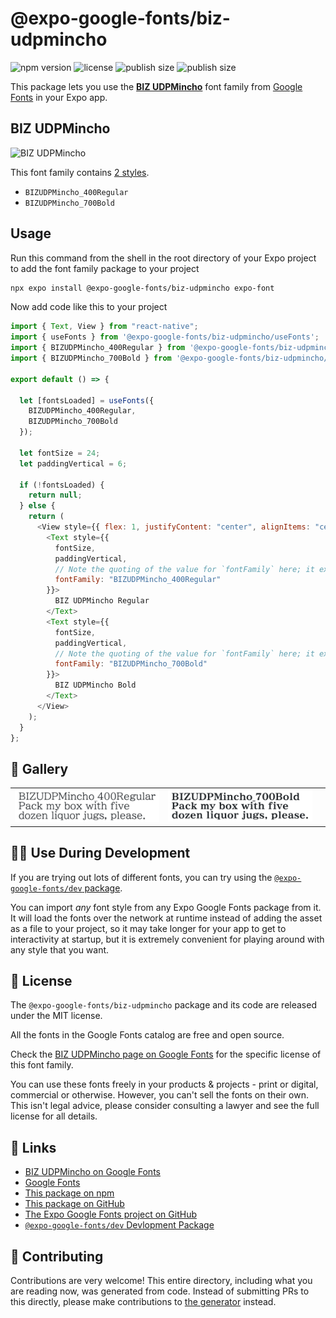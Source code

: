 # @expo-google-fonts/biz-udpmincho

![npm version](https://flat.badgen.net/npm/v/@expo-google-fonts/biz-udpmincho)
![license](https://flat.badgen.net/github/license/expo/google-fonts)
![publish size](https://flat.badgen.net/packagephobia/install/@expo-google-fonts/biz-udpmincho)
![publish size](https://flat.badgen.net/packagephobia/publish/@expo-google-fonts/biz-udpmincho)

This package lets you use the [**BIZ UDPMincho**](https://fonts.google.com/specimen/BIZ+UDPMincho) font family from [Google Fonts](https://fonts.google.com/) in your Expo app.

## BIZ UDPMincho

![BIZ UDPMincho](./font-family.png)

This font family contains [2 styles](#-gallery).

- `BIZUDPMincho_400Regular`
- `BIZUDPMincho_700Bold`

## Usage

Run this command from the shell in the root directory of your Expo project to add the font family package to your project

```sh
npx expo install @expo-google-fonts/biz-udpmincho expo-font
```

Now add code like this to your project

```js
import { Text, View } from "react-native";
import { useFonts } from '@expo-google-fonts/biz-udpmincho/useFonts';
import { BIZUDPMincho_400Regular } from '@expo-google-fonts/biz-udpmincho/400Regular';
import { BIZUDPMincho_700Bold } from '@expo-google-fonts/biz-udpmincho/700Bold';

export default () => {

  let [fontsLoaded] = useFonts({
    BIZUDPMincho_400Regular, 
    BIZUDPMincho_700Bold
  });

  let fontSize = 24;
  let paddingVertical = 6;

  if (!fontsLoaded) {
    return null;
  } else {
    return (
      <View style={{ flex: 1, justifyContent: "center", alignItems: "center" }}>
        <Text style={{
          fontSize,
          paddingVertical,
          // Note the quoting of the value for `fontFamily` here; it expects a string!
          fontFamily: "BIZUDPMincho_400Regular"
        }}>
          BIZ UDPMincho Regular
        </Text>
        <Text style={{
          fontSize,
          paddingVertical,
          // Note the quoting of the value for `fontFamily` here; it expects a string!
          fontFamily: "BIZUDPMincho_700Bold"
        }}>
          BIZ UDPMincho Bold
        </Text>
      </View>
    );
  }
};
```

## 🔡 Gallery


||||
|-|-|-|
|![BIZUDPMincho_400Regular](./400Regular/BIZUDPMincho_400Regular.ttf.png)|![BIZUDPMincho_700Bold](./700Bold/BIZUDPMincho_700Bold.ttf.png)|||


## 👩‍💻 Use During Development

If you are trying out lots of different fonts, you can try using the [`@expo-google-fonts/dev` package](https://github.com/expo/google-fonts/tree/master/font-packages/dev#readme).

You can import _any_ font style from any Expo Google Fonts package from it. It will load the fonts over the network at runtime instead of adding the asset as a file to your project, so it may take longer for your app to get to interactivity at startup, but it is extremely convenient for playing around with any style that you want.


## 📖 License

The `@expo-google-fonts/biz-udpmincho` package and its code are released under the MIT license.

All the fonts in the Google Fonts catalog are free and open source.

Check the [BIZ UDPMincho page on Google Fonts](https://fonts.google.com/specimen/BIZ+UDPMincho) for the specific license of this font family.

You can use these fonts freely in your products & projects - print or digital, commercial or otherwise. However, you can't sell the fonts on their own. This isn't legal advice, please consider consulting a lawyer and see the full license for all details.

## 🔗 Links

- [BIZ UDPMincho on Google Fonts](https://fonts.google.com/specimen/BIZ+UDPMincho)
- [Google Fonts](https://fonts.google.com/)
- [This package on npm](https://www.npmjs.com/package/@expo-google-fonts/biz-udpmincho)
- [This package on GitHub](https://github.com/expo/google-fonts/tree/master/font-packages/biz-udpmincho)
- [The Expo Google Fonts project on GitHub](https://github.com/expo/google-fonts)
- [`@expo-google-fonts/dev` Devlopment Package](https://github.com/expo/google-fonts/tree/master/font-packages/dev)

## 🤝 Contributing

Contributions are very welcome! This entire directory, including what you are reading now, was generated from code. Instead of submitting PRs to this directly, please make contributions to [the generator](https://github.com/expo/google-fonts/tree/master/packages/generator) instead.

